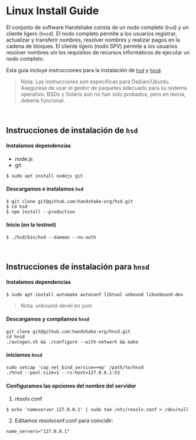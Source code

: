 # Linux Install Guide

El conjunto de software Handshake consta de un nodo completo (`hsd`) y un cliente ligero (`hnsd`). El nodo completo permite a los usuarios registrar, actualizar y transferir nombres, resolver nombres y realizar pagos en la cadena de bloques. El cliente ligero (nodo SPV) permite a los usuarios resolver nombres sin los requisitos de recursos informáticos de ejecutar un nodo completo.

Esta guía incluye instrucciones para la instalación de 
[`hsd`](#hsd-installation-instructions) y
[`hnsd`](#hnsd-installation-instructions).

> Nota: Las instrucciones son específicas para Debian/Ubuntu. Asegúrese de usar el gestor de paquetes adecuado para su sistema operativo. BSDs y Solaris aún no han sido probados, pero en teoría, debería funcionar.

<br/>

## Instrucciones de instalación de `hsd`
#### Instalamos dependencias
- node.js
- git
```
$ sudo apt install nodejs git
```

#### Descargamos e instalamos `hsd`
```
$ git clone git@github.com:handshake-org/hsd.git
$ cd hsd
$ npm install --production
```

#### Inicio (en la testnet)
```
$ ./hsd/bin/hsd --daemon --no-auth
```

<br/>

## Instrucciones de instalación para `hnsd`
#### Instalamos dependencias
```
$ sudo apt install automake autoconf libtool unbound libunbound-dev
```
>Nota: unbound-devel en yum

#### Descargamos y compilamos `hnsd`
```
git clone git@github.com:handshake-org/hnsd.git
cd hnsd
./autogen.sh && ./configure --with-network && make
```

#### iniciamos `hnsd`
```
sudo setcap 'cap_net_bind_service=+ep' /path/to/hnsd
./hnsd --pool-size=1 --rs-host=127.0.0.1:53
```

#### Configuramos las opciones del nombre del servidor
1. resolv.conf
```
$ echo 'nameserver 127.0.0.1' | sudo tee /etc/resolv.conf > /dev/null
```

2. Editamos resolvconf.conf para coincidir:
```
name_servers="127.0.0.1"
```
